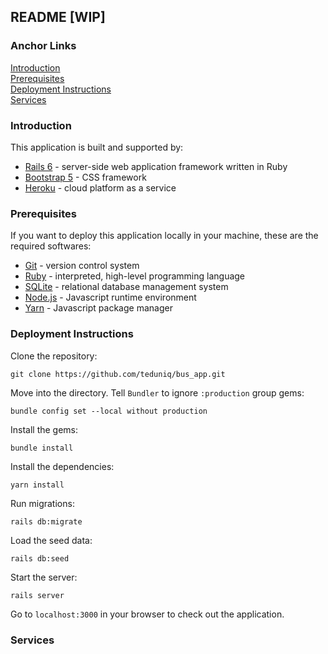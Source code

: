 ## README [WIP]

### Anchor Links
[Introduction](#introduction)\
[Prerequisites](#prerequisites)\
[Deployment Instructions](#deployment-instructions)\
[Services](#services)

### Introduction
This application is built and supported by:
* [Rails 6](https://rubyonrails.org/) - server-side web application framework written in Ruby
* [Bootstrap 5](https://getbootstrap.com/) - CSS framework
* [Heroku](https://www.heroku.com/) - cloud platform as a service
### Prerequisites
If you want to deploy this application locally in your machine, these are the required softwares:
* [Git](https://git-scm.com/) - version control system
* [Ruby](https://www.ruby-lang.org/en/) - interpreted, high-level programming language
* [SQLite](https://www.sqlite.org/) - relational database management system
* [Node.js](https://nodejs.org/) - Javascript runtime environment
* [Yarn](https://classic.yarnpkg.com/en/) - Javascript package manager
### Deployment Instructions
Clone the repository:
```
git clone https://github.com/teduniq/bus_app.git
``` 
Move into the directory. Tell `Bundler` to ignore `:production` group gems:
```
bundle config set --local without production
```
Install the gems:
```
bundle install
```
Install the dependencies:
```
yarn install
```
Run migrations:
```
rails db:migrate
```
Load the seed data:
```
rails db:seed
```
Start the server:
```
rails server
```
Go to `localhost:3000` in your browser to check out the application.
### Services
 